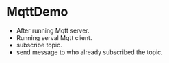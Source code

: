 # MqttDemo
- After running Mqtt server.
- Running serval Mqtt client.
- subscribe topic.
- send message to who already subscribed the topic.
